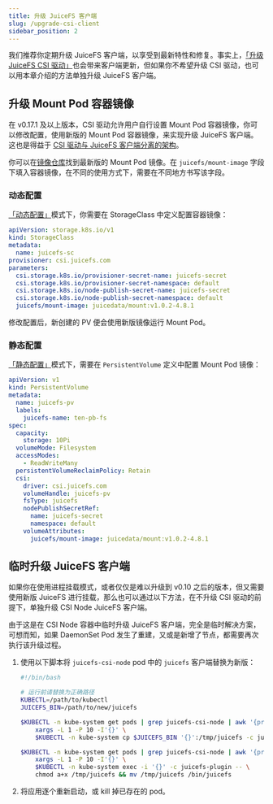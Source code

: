 ```yaml
---
title: 升级 JuiceFS 客户端
slug: /upgrade-csi-client
sidebar_position: 2
---
```


我们推荐你定期升级 JuiceFS 客户端，以享受到最新特性和修复。事实上，[「升级 JuiceFS CSI 驱动」](./upgrade-csi-driver.md)也会带来客户端更新，但如果你不希望升级 CSI 驱动，也可以用本章介绍的方法单独升级 JuiceFS 客户端。

## 升级 Mount Pod 容器镜像

在 v0.17.1 及以上版本，CSI 驱动允许用户自行设置 Mount Pod 容器镜像，你可以修改配置，使用新版的 Mount Pod 容器镜像，来实现升级 JuiceFS 客户端。这也是得益于 [CSI 驱动与 JuiceFS 客户端分离的架构](../introduction.md)。

你可以在[镜像仓库](https://hub.docker.com/r/juicedata/mount/tags?page=1&ordering=last_updated&name=v)找到最新版的 Mount Pod 镜像。在 `juicefs/mount-image` 字段下填入容器镜像，在不同的使用方式下，需要在不同地方书写该字段。

### 动态配置

[「动态配置」](../guide/pv.md#dynamic-provisioning)模式下，你需要在 StorageClass 中定义配置容器镜像：

```yaml {11}
apiVersion: storage.k8s.io/v1
kind: StorageClass
metadata:
  name: juicefs-sc
provisioner: csi.juicefs.com
parameters:
  csi.storage.k8s.io/provisioner-secret-name: juicefs-secret
  csi.storage.k8s.io/provisioner-secret-namespace: default
  csi.storage.k8s.io/node-publish-secret-name: juicefs-secret
  csi.storage.k8s.io/node-publish-secret-namespace: default
  juicefs/mount-image: juicedata/mount:v1.0.2-4.8.1
```

修改配置后，新创建的 PV 便会使用新版镜像运行 Mount Pod。

### 静态配置

[「静态配置」](../guide/pv.md#static-provisioning)模式下，需要在 `PersistentVolume` 定义中配置 Mount Pod 镜像：

```yaml {22}
apiVersion: v1
kind: PersistentVolume
metadata:
  name: juicefs-pv
  labels:
    juicefs-name: ten-pb-fs
spec:
  capacity:
    storage: 10Pi
  volumeMode: Filesystem
  accessModes:
    - ReadWriteMany
  persistentVolumeReclaimPolicy: Retain
  csi:
    driver: csi.juicefs.com
    volumeHandle: juicefs-pv
    fsType: juicefs
    nodePublishSecretRef:
      name: juicefs-secret
      namespace: default
    volumeAttributes:
      juicefs/mount-image: juicedata/mount:v1.0.2-4.8.1
```

## 临时升级 JuiceFS 客户端

如果你在使用进程挂载模式，或者仅仅是难以升级到 v0.10 之后的版本，但又需要使用新版 JuiceFS 进行挂载，那么也可以通过以下方法，在不升级 CSI 驱动的前提下，单独升级 CSI Node JuiceFS 客户端。

由于这是在 CSI Node 容器中临时升级 JuiceFS 客户端，完全是临时解决方案，可想而知，如果 DaemonSet Pod 发生了重建，又或是新增了节点，都需要再次执行该升级过程。

1. 使用以下脚本将 `juicefs-csi-node` pod 中的 `juicefs` 客户端替换为新版：

   ```bash
   #!/bin/bash

   # 运行前请替换为正确路径
   KUBECTL=/path/to/kubectl
   JUICEFS_BIN=/path/to/new/juicefs

   $KUBECTL -n kube-system get pods | grep juicefs-csi-node | awk '{print $1}' | \
       xargs -L 1 -P 10 -I'{}' \
       $KUBECTL -n kube-system cp $JUICEFS_BIN '{}':/tmp/juicefs -c juicefs-plugin

   $KUBECTL -n kube-system get pods | grep juicefs-csi-node | awk '{print $1}' | \
       xargs -L 1 -P 10 -I'{}' \
       $KUBECTL -n kube-system exec -i '{}' -c juicefs-plugin -- \
       chmod a+x /tmp/juicefs && mv /tmp/juicefs /bin/juicefs
   ```

2. 将应用逐个重新启动，或 kill 掉已存在的 pod。
